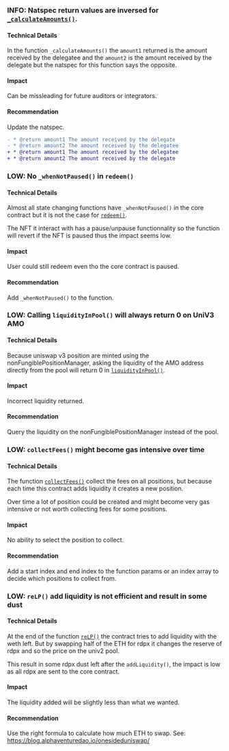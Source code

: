 ### INFO: Natspec return values are inversed for [`_calculateAmounts()`](https://github.com/code-423n4/2023-08-dopex/blob/eb4d4a201b3a75dd4bddc74a34e9c42c71d0d12f/contracts/core/RdpxV2Core.sol#L598).

#### Technical Details

In the function `_calculateAmounts()` the `amount1` returned is the amount received by the delegatee and the `amount2` is the amount received by the delegate but the natspec for this function says the opposite.

#### Impact

Can be missleading for future auditors or integrators.

#### Recommendation

Update the natspec.

```diff
- * @return amount1 The amount received by the delegate
- * @return amount2 The amount received by the delegatee
+ * @return amount1 The amount received by the delegatee
+ * @return amount2 The amount received by the delegate
```

### LOW: No  `_whenNotPaused()` in `redeem()`

#### Technical Details

Almost all state changing functions have `_whenNotPaused()` in the core contract but it is not the case for [`redeem()`](https://github.com/code-423n4/2023-08-dopex/blob/eb4d4a201b3a75dd4bddc74a34e9c42c71d0d12f/contracts/core/RdpxV2Core.sol#L1016).

The NFT it interact with has a pause/unpause functionnality so the function will revert if the NFT is paused thus the impact seems low.

#### Impact

User could still redeem even tho the core contract is paused.

#### Recommendation

Add `_whenNotPaused()` to the function.

### LOW: Calling `liquidityInPool()` will always return 0 on UniV3 AMO

#### Technical Details

Because uniswap v3 position are minted using the nonFungiblePositionManager, asking the liquidity of the AMO address directly from the pool will return 0 in [`liquidityInPool()`](https://github.com/code-423n4/2023-08-dopex/blob/eb4d4a201b3a75dd4bddc74a34e9c42c71d0d12f/contracts/amo/UniV3LiquidityAmo.sol#L94).

#### Impact

Incorrect liquidity returned.

#### Recommendation

Query the liquidity on the nonFungiblePositionManager instead of the pool.

### LOW: `collectFees()` might become gas intensive over time

#### Technical Details

The function [`collectFees()`](https://github.com/code-423n4/2023-08-dopex/blob/eb4d4a201b3a75dd4bddc74a34e9c42c71d0d12f/contracts/amo/UniV3LiquidityAmo.sol#L119) collect the fees on all positions, but because each time this contract adds liquidity it creates a new position.

Over time a lot of position could be created and might become very gas intensive or not worth collecting fees for some positions.

#### Impact

No ability to select the position to collect.

#### Recommendation

Add a start index and end index to the function params or an index array to decide which positions to collect from.

### LOW: `reLP()` add liquidity is not efficient and result in some dust

#### Technical Details

At the end of the function [`reLP()`](https://github.com/code-423n4/2023-08-dopex/blob/eb4d4a201b3a75dd4bddc74a34e9c42c71d0d12f/contracts/reLP/ReLPContract.sol#L202) the contract tries to add liquidity with the weth left. But by swapping half of the ETH for rdpx it changes the reserve of rdpx and so the price on the univ2 pool.

This result in some rdpx dust left after the `addLiquidity()`, the impact is low as all rdpx are sent to the core contract.

#### Impact

The liquidity added will be slightly less than what we wanted.

#### Recommendation

Use the right formula to calculate how much ETH to swap. See: https://blog.alphaventuredao.io/onesideduniswap/